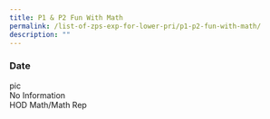 ```yaml
---
title: P1 & P2 Fun With Math
permalink: /list-of-zps-exp-for-lower-pri/p1-p2-fun-with-math/
description: ""
---
```

### **Date**

pic<br>No Information<br>HOD Math/Math Rep